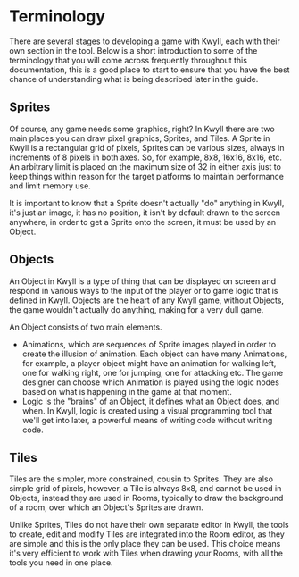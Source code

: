 # Terminology

There are several stages to developing a game with Kwyll, each with
their own section in the tool. Below is a short introduction to some of
the terminology that you will come across frequently throughout this
documentation, this is a good place to start to ensure that you have the
best chance of understanding what is being described later in the guide.

## Sprites

Of course, any game needs some graphics, right? In Kwyll there are two
main places you can draw pixel graphics, Sprites, and Tiles. A Sprite in
Kwyll is a rectangular grid of pixels, Sprites can be various sizes,
always in increments of 8 pixels in both axes. So, for example, 8x8,
16x16, 8x16, etc. An arbitrary limit is placed on the maximum size of 32
in either axis just to keep things within reason for the target
platforms to maintain performance and limit memory use. 

It is important to know that a Sprite doesn't actually "do" anything in
Kwyll, it's just an image, it has no position, it isn't by default drawn
to the screen anywhere, in order to get a Sprite onto the screen, it
must be used by an Object.

## Objects

An Object in Kwyll is a type of thing that can be displayed on screen
and respond in various ways to the input of the player or to game
logic that is defined in Kwyll. Objects are the heart of any Kwyll
game, without Objects, the game wouldn't actually do anything, making
for a very dull game.

An Object consists of two main elements.

 - Animations, which are sequences of Sprite images played in order to
   create the illusion of animation. Each object can have many
   Animations, for example, a player object might have an animation for
   walking left, one for walking right, one for jumping, one for
   attacking etc. The game designer can choose which Animation is played
   using the logic nodes based on what is happening in the game at that
   moment.
 - Logic is the "brains" of an Object, it defines what an Object does,
   and when. In Kwyll, logic is created using a visual programming tool
   that we'll get into later, a powerful means of writing code without
   writing code.

## Tiles

Tiles are the simpler, more constrained, cousin to Sprites. They are
also simple grid of pixels, however, a Tile is always 8x8, and cannot be
used in Objects, instead they are used in Rooms, typically to draw the
background of a room, over which an Object's Sprites are drawn.

Unlike Sprites, Tiles do not have their own separate editor in Kwyll,
the tools to create, edit and modify Tiles are integrated into the Room
editor, as they are simple and this is the only place they can be used.
This choice means it's very efficient to work with Tiles when drawing
your Rooms, with all the tools you need in one place.

